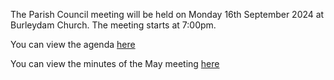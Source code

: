 <!--
.. title: Parish Council Meeting Monday 16th September 2024.
.. slug: 2024-09-01-meeting
.. date: 2024-09-01 02:49:30 UTC
.. tags: parishcouncil
.. category:
.. link:
.. description:
.. type: text
-->

The Parish Council meeting will be held on Monday 16th September 2024 at Burleydam Church. The meeting starts at 7:00pm.

You can view the agenda [here](https://drive.google.com/file/d/1Y3rokoTD9hy_bTcCKj5CdSV_wPSOUfai/view?usp=sharing)

You can view the minutes of the May meeting [here](https://drive.google.com/file/d/1oQ9LlZLkFacy9seSBI-lDTG0Yb2Dqdxy/view?usp=drive_link)
